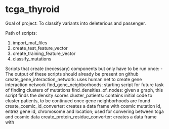 # tcga_thyroid

Goal of project: To classify variants into deleterious and passenger.

Path of scripts:
  1. import_maf_files
  2. create_test_feature_vector
  3. create_training_feature_vector
  4. classify_mutations
  
Scripts that create (necessary) components but only have to be run once:
  -The output of these scripts should already be present on github
  create_gene_interaction_network: uses human net to create gene interaction network
  find_gene_neighborhoods: starting script for future task of finding clusters of mutations
  find_densities_of_nodes: given a graph, this script finds the density scores
  cluster_patients: contains initial code to cluster patients, to be continued once gene neighborhoods are found
  create_cosmic_id_converter: creates a data frame with cosmic mutation id, entrez gene id, chromosome and location; used for convering between tcga and cosmic data
  create_protein_residue_converter: creates a data frame with 
